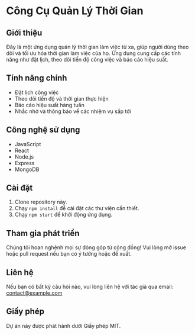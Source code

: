 # Công Cụ Quản Lý Thời Gian

## Giới thiệu
Đây là một ứng dụng quản lý thời gian làm việc từ xa, giúp người dùng theo dõi và tối ưu hóa thời gian làm việc của họ. Ứng dụng cung cấp các tính năng như đặt lịch, theo dõi tiến độ công việc và báo cáo hiệu suất.

## Tính năng chính
- Đặt lịch công việc
- Theo dõi tiến độ và thời gian thực hiện
- Báo cáo hiệu suất hàng tuần
- Nhắc nhở và thông báo về các nhiệm vụ sắp tới

## Công nghệ sử dụng
- JavaScript
- React
- Node.js
- Express
- MongoDB

## Cài đặt
1. Clone repository này.
2. Chạy `npm install` để cài đặt các thư viện cần thiết.
3. Chạy `npm start` để khởi động ứng dụng.

## Tham gia phát triển
Chúng tôi hoan nghênh mọi sự đóng góp từ cộng đồng! Vui lòng mở issue hoặc pull request nếu bạn có ý tưởng hoặc đề xuất.

## Liên hệ
Nếu bạn có bất kỳ câu hỏi nào, vui lòng liên hệ với tác giả qua email: contact@example.com

## Giấy phép
Dự án này được phát hành dưới Giấy phép MIT.